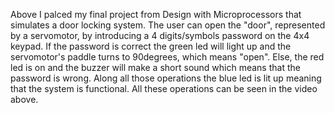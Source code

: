 Above I palced my final project from Design with Microprocessors that simulates a door locking system. The user can open the "door", represented by a servomotor, by introducing a 4 digits/symbols password on the 4x4 keypad. If the password is correct the green led will light up and the servomotor's paddle turns to 90degrees, which means "open". Else, the red led is on and the buzzer will make a short sound which means that the password is wrong. Along all those operations the blue led is lit up meaning that the system is functional. 
All these operations can be seen in the video above.

